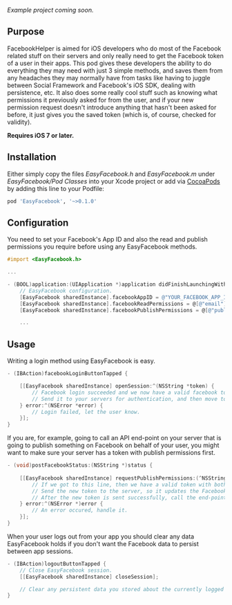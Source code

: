 _Example project coming soon._

Purpose
--------------

FacebookHelper is aimed for iOS developers who do most of the Facebook related stuff on their servers and only really need to get the Facebook token of a user in their apps. This pod gives these developers the ability to do everything they may need with just 3 simple methods, and saves them from any headaches they may normally have from tasks like having to juggle between Social Framework and Facebook's iOS SDK, dealing with persistence, etc. It also does some really cool stuff such as knowing what permissions it previously asked for from the user, and if your new permission request doesn't introduce anything that hasn't been asked for before, it just gives you the saved token (which is, of course, checked for validity).


__Requires iOS 7 or later.__


Installation
--------------

Either simply copy the files _EasyFacebook.h_ and _EasyFacebook.m_ under _EasyFacebook/Pod Classes_ into your Xcode project or add via [CocoaPods](http://cocoapods.org) by adding this line to your Podfile:

```ruby
pod 'EasyFacebook', '~>0.1.0'
```

Configuration
--------------

You need to set your Facebook's App ID and also the read and publish permissions you require before using any EasyFacebook methods.

```objective-c
#import <EasyFacebook.h>

...

- (BOOL)application:(UIApplication *)application didFinishLaunchingWithOptions:(NSDictionary *)launchOptions {
    // EasyFacebook configuration.
    [EasyFacebook sharedInstance].facebookAppID = @"YOUR_FACEBOOK_APP_ID";
    [EasyFacebook sharedInstance].facebookReadPermissions = @[@"email"];
    [EasyFacebook sharedInstance].facebookPublishPermissions = @[@"publish_actions"];

    ...
```

Usage
--------------

Writing a login method using EasyFacebook is easy.

```objective-c
- (IBAction)facebookLoginButtonTapped {

    [[EasyFacebook sharedInstance] openSession:^(NSString *token) {
        // Facebook login succeeded and we now have a valid facebook token string.
        // Send it to your servers for authentication, and then move to the next screen in the app.
    } error:^(NSError *error) {
        // Login failed, let the user know.
    }];
}
```

If you are, for example, going to call an API end-point on your server that is going to publish something on Facebook on behalf of your user, you might want to make sure your server has a token with publish permissions first.

```objective-c
- (void)postFacebookStatus:(NSString *)status {
    
    [[EasyFacebook sharedInstance] requestPublishPermissions:(^NSString *token) {
        // If we got to this line, then we have a valid token with both our read and publish permissions. This is guaranteed.
        // Send the new token to the server, so it updates the Facebook token associated with your user.
        // After the new token is sent successfully, call the end-point that you originally wanted to.
    } error:^(NSError *)error {
        // An error occured, handle it.
    }];
}
```

When your user logs out from your app you should clear any data EasyFacebook holds if you don't want the Facebook data to persist between app sessions.

```objective-c
- (IBAction)logoutButtonTapped {
    // Close EasyFacebook session.
    [[EasyFacebook sharedInstance] closeSession];

    // Clear any persistent data you stored about the currently logged in user.
}
```
